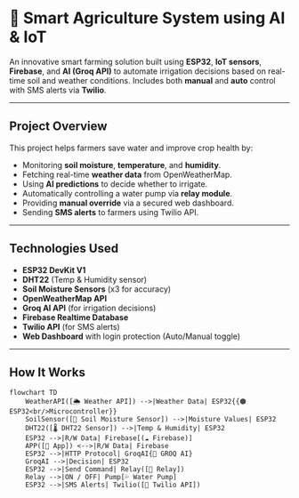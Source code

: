 # 🌾 Smart Agriculture System using AI & IoT

An innovative smart farming solution built using **ESP32**, **IoT sensors**, **Firebase**, and **AI (Groq API)** to automate irrigation decisions based on real-time soil and weather conditions. Includes both **manual** and **auto** control with SMS alerts via **Twilio**.

---

##  Project Overview

This project helps farmers save water and improve crop health by:
- Monitoring **soil moisture**, **temperature**, and **humidity**.
- Fetching real-time **weather data** from OpenWeatherMap.
- Using **AI predictions** to decide whether to irrigate.
- Automatically controlling a water pump via **relay module**.
- Providing **manual override** via a secured web dashboard.
- Sending **SMS alerts** to farmers using Twilio API.

---

##  Technologies Used

- **ESP32 DevKit V1**
- **DHT22** (Temp & Humidity sensor)
- **Soil Moisture Sensors** (x3 for accuracy)
- **OpenWeatherMap API**
- **Groq AI API** (for irrigation decisions)
- **Firebase Realtime Database**
- **Twilio API** (for SMS alerts)
- **Web Dashboard** with login protection (Auto/Manual toggle)

---

##  How It Works

```mermaid
flowchart TD
    WeatherAPI([🌦️ Weather API]) -->|Weather Data| ESP32{{🟠 ESP32<br/>Microcontroller}}
    SoilSensor([🌱 Soil Moisture Sensor]) -->|Moisture Values| ESP32
    DHT22([🌡️ DHT22 Sensor]) -->|Temp & Humidity| ESP32
    ESP32 -->|R/W Data| Firebase[(☁️ Firebase)]
    APP([📱 App]) <-->|R/W Data| Firebase
    ESP32 -->|HTTP Protocol| GroqAI{🧠 GROQ AI}
    GroqAI -->|Decision| ESP32
    ESP32 -->|Send Command| Relay([🔌 Relay])
    Relay -->|ON / OFF| Pump[💦 Water Pump]
    ESP32 -->|SMS Alerts| Twilio([📲 Twilio API])
